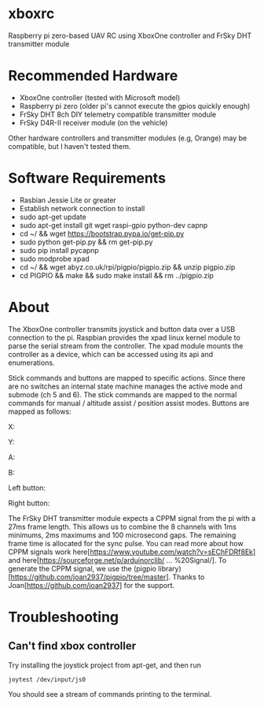 # xboxrc

Raspberry pi zero-based UAV RC using XboxOne controller and FrSky DHT transmitter module

# Recommended Hardware

- XboxOne controller (tested with Microsoft model)
- Raspberry pi zero (older pi's cannot execute the gpios quickly enough)
- FrSky DHT 8ch DIY telemetry compatible transmitter module 
- FrSky D4R-II receiver module (on the vehicle)

Other hardware controllers and transmitter modules (e.g, Orange) may be compatible, but I haven't tested them.

# Software Requirements

- Rasbian Jessie Lite or greater
- Establish network connection to install
- sudo apt-get update
- sudo apt-get install git wget raspi-gpio python-dev capnp
- cd ~/ && wget https://bootstrap.pypa.io/get-pip.py
- sudo python get-pip.py && rm get-pip.py
- sudo pip install pycapnp
- sudo modprobe xpad
- cd ~/ && wget abyz.co.uk/rpi/pigpio/pigpio.zip && unzip pigpio.zip
- cd PIGPIO && make && sudo make install && rm ../pigpio.zip

# About

The XboxOne controller transmits joystick and button data over a USB connection to the pi. Raspbian provides the xpad linux kernel module to parse the serial stream from the controller. The xpad module mounts the controller as a device, which can be accessed using its api and enumerations.

Stick commands and buttons are mapped to specific actions. Since there are no switches an internal state machine manages the active mode and submode (ch 5 and 6). The stick commands are mapped to the normal commands for manual / altitude assist / position assist modes. Buttons are mapped as follows:


X: 

Y: 

A:

B:

Left button:

Right button:


The FrSky DHT transmitter module expects a CPPM signal from the pi with a 27ms frame length. This allows us to combine the 8 channels with 1ms minimums, 2ms maximums and 100 microsecond gaps. The remaining frame time is allocated for the sync pulse. You can read more about how CPPM signals work here[https://www.youtube.com/watch?v=sEChFDRf8Ek] and here[https://sourceforge.net/p/arduinorclib/ ... %20Signal/]. To generate the CPPM signal, we use the (pigpio library)[https://github.com/joan2937/pigpio/tree/master]. Thanks to Joan[https://github.com/joan2937] for the support.

# Troubleshooting

## Can't find xbox controller

  Try installing the joystick project from apt-get, and then run 

  ```joytest /dev/input/js0```

  You should see a stream of commands printing to the terminal.
